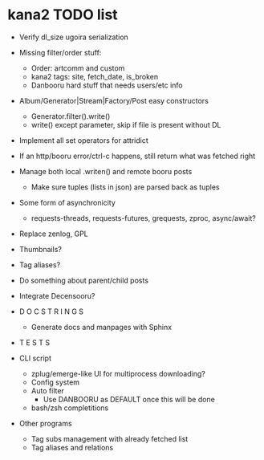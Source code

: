 # kana2 TODO list

- Verify dl\_size ugoira serialization

- Missing filter/order stuff:
  - Order: artcomm and custom
  - kana2 tags: site, fetch\_date, is\_broken
  - Danbooru hard stuff that needs users/etc info

- Album/Generator|Stream|Factory/Post easy constructors
  - Generator.filter().write()
  - write() except parameter, skip if file is present without DL

- Implement all set operators for attridict

- If an http/booru error/ctrl-c happens, still return what was fetched right

- Manage both local .writen() and remote booru posts
  - Make sure tuples (lists in json) are parsed back as tuples     

- Some form of asynchronicity
  - requests-threads, requests-futures, grequests, zproc, async/await?

- Replace zenlog, GPL

- Thumbnails?
- Tag aliases?
- Do something about parent/child posts
- Integrate Decensooru?

- D O C S T R I N G S
    - Generate docs and manpages with Sphinx
- T E S T S

- CLI script
    - zplug/emerge-like UI for multiprocess downloading?
    - Config system
    - Auto filter
      - Use DANBOORU as DEFAULT once this will be done
    - bash/zsh completitions

- Other programs
    - Tag subs management with already fetched list
    - Tag aliases and relations
